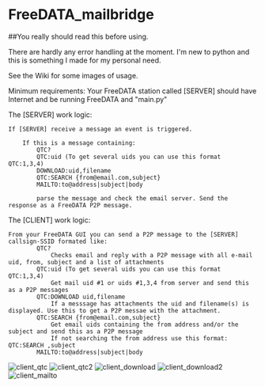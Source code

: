# FreeDATA_mailbridge

##You really should read this before using.

There are hardly any error handling at the moment.
I'm new to python and this is something I made for my personal need.

See the Wiki for some images of usage.

Minimum requirements:
Your FreeDATA station called [SERVER] should have Internet and be running FreeDATA and "main.py"

The [SERVER] work logic:

    If [SERVER] receive a message an event is triggered.

        If this is a message containing:
            QTC?
            QTC:uid (To get several uids you can use this format  QTC:1,3,4)
            DOWNLOAD:uid,filename
            QTC:SEARCH {from@email.com,subject}
            MAILTO:to@address|subject|body

            parse the message and check the email server. Send the response as a FreeDATA P2P message.

The [CLIENT] work logic:

    From your FreeDATA GUI you can send a P2P message to the [SERVER] callsign-SSID formated like:
            QTC?
                Checks email and reply with a P2P message with all e-mail uid, from, subject and a list of attachments
            QTC:uid (To get several uids you can use this format  QTC:1,3,4)
                Get mail uid #1 or uids #1,3,4 from server and send this as a P2P messages
            QTC:DOWNLOAD uid,filename
                If a messsage has attachments the uid and filename(s) is displayed. Use this to get a P2P messae with the attachment.
            QTC:SEARCH {from@email.com,subject}
                Get email uids containing the from address and/or the subject and send this as a P2P message
                If not searching the from address use this format: QTC:SEARCH ,subject
            MAILTO:to@address|subject|body

![client_qtc](https://github.com/user-attachments/assets/92cb5b84-6e4f-41c7-b95f-e3e75904115d)
![client_qtc2](https://github.com/user-attachments/assets/bb3fb4a5-0e56-464e-8c38-f99344d3bb56)
![client_download](https://github.com/user-attachments/assets/6d514f53-5035-4dd4-9ed8-524d88e2a3f4)
![client_download2](https://github.com/user-attachments/assets/4f9cdd2b-ac05-4078-a854-11a88fde705e)
![client_mailto](https://github.com/user-attachments/assets/94ea5ce9-24fe-4fcd-b591-d020d0d98d20)

